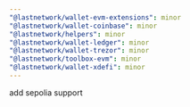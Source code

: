```yaml
---
"@lastnetwork/wallet-evm-extensions": minor
"@lastnetwork/wallet-coinbase": minor
"@lastnetwork/helpers": minor
"@lastnetwork/wallet-ledger": minor
"@lastnetwork/wallet-trezor": minor
"@lastnetwork/toolbox-evm": minor
"@lastnetwork/wallet-xdefi": minor
---
```


add sepolia support
